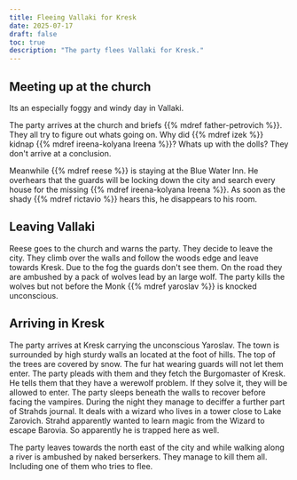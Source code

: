 ```yaml
---
title: Fleeing Vallaki for Kresk
date: 2025-07-17
draft: false
toc: true
description: "The party flees Vallaki for Kresk."
---
```


## Meeting up at the church

Its an especially foggy and windy day in Vallaki.

The party arrives at the church and briefs {{% mdref father-petrovich %}}. They all try to figure out whats going on. Why did {{% mdref izek %}} kidnap {{% mdref ireena-kolyana Ireena %}}? Whats up with the dolls? They don't arrive at a conclusion.

Meanwhile {{% mdref reese %}} is staying at the Blue Water Inn. He overhears that the guards will be locking down the city and search every house for the missing {{% mdref ireena-kolyana Ireena %}}. As soon as the shady {{% mdref rictavio %}} hears this, he disappears to his room.

## Leaving Vallaki

Reese goes to the church and warns the party. They decide to leave the city. They climb over the walls and follow the woods edge and leave towards Kresk. Due to the fog the guards don't see them. On the road they are ambushed by a pack of wolves lead by an large wolf. The party kills the wolves but not before the Monk {{% mdref yaroslav %}} is knocked unconscious.

## Arriving in Kresk

The party arrives at Kresk carrying the unconscious Yaroslav. The town is surrounded by high sturdy walls an located at the foot of hills. The top of the trees are covered by snow. The fur hat wearing guards will not let them enter. The party pleads with them and they fetch the Burgomaster of Kresk. He tells them that they have a werewolf problem. If they solve it, they will be allowed to enter. The party sleeps beneath the walls to recover before facing the vampires. During the night they manage to deciffer a further part of Strahds journal. It deals with a wizard who lives in a tower close to Lake Zarovich. Strahd apparently wanted to learn magic from the Wizard to escape Barovia. So apparently he is trapped here as well.

The party leaves towards the north east of the city and while walking along a river is ambushed by naked berserkers. They manage to kill them all. Including one of them who tries to flee.
